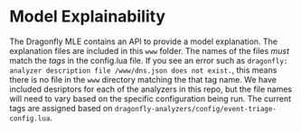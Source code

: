 # Model Explainability

The Dragonfly MLE contains an API to provide a model explanation. The explanation files are included in this `www` folder. The names of the files *must* match the _tags_ in the config.lua file.  If you see an error such as `dragonfly: analyzer description file /www/dns.json does not exist.`, this means there is no file in the `www` directory matching the that tag name.  We have included desriptors for each of the analyzers in this repo, but the file names will need to vary based on the specific configuration being run. The current tags are assigned based on `dragonfly-analyzers/config/event-triage-config.lua`.


